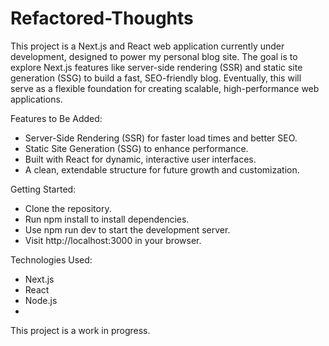 # Refactored-Thoughts

This project is a Next.js and React web application currently under development, designed to power my personal blog site. The goal is to explore Next.js features like server-side rendering (SSR) and static site generation (SSG) to build a fast, SEO-friendly blog. Eventually, this will serve as a flexible foundation for creating scalable, high-performance web applications.

Features to Be Added:
-  Server-Side Rendering (SSR) for faster load times and better SEO.
-  Static Site Generation (SSG) to enhance performance.
-  Built with React for dynamic, interactive user interfaces.
-  A clean, extendable structure for future growth and customization.
  
Getting Started:
-  Clone the repository.
-  Run npm install to install dependencies.
-  Use npm run dev to start the development server.
-  Visit http://localhost:3000 in your browser.

Technologies Used:
-  Next.js
-  React
-  Node.js
-  
This project is a work in progress.
